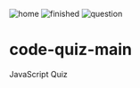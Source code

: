 ![home](https://user-images.githubusercontent.com/55556062/114509651-32966a80-9c4f-11eb-8070-231adbb268ae.png)
![finished](https://user-images.githubusercontent.com/55556062/114509657-3629f180-9c4f-11eb-9023-5d69cedc4668.png)
![question](https://user-images.githubusercontent.com/55556062/114509667-3a560f00-9c4f-11eb-996c-0f3e714c7d9f.png)
# code-quiz-main
JavaScript Quiz
